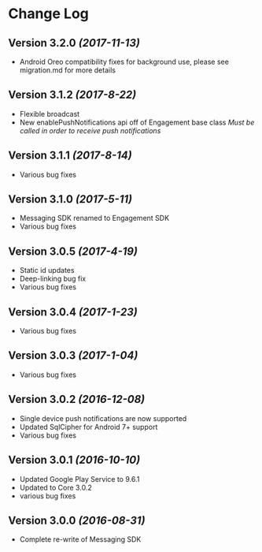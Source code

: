 Change Log
==========

Version 3.2.0 *(2017-11-13)*
----------------------------
* Android Oreo compatibility fixes for background use, please see migration.md for more details

Version 3.1.2 *(2017-8-22)*
----------------------------
* Flexible broadcast
* New enablePushNotifications api off of Engagement base class *Must be called in order to receive push notifications*

Version 3.1.1 *(2017-8-14)*
----------------------------
* Various bug fixes

Version 3.1.0 *(2017-5-11)*
----------------------------
* Messaging SDK renamed to Engagement SDK
* Various bug fixes

Version 3.0.5 *(2017-4-19)*
----------------------------
* Static id updates
* Deep-linking bug fix
* Various bug fixes

Version 3.0.4 *(2017-1-23)*
----------------------------
* Various bug fixes

Version 3.0.3 *(2017-1-04)*
----------------------------
* Various bug fixes

Version 3.0.2 *(2016-12-08)*
----------------------------
* Single device push notifications are now supported
* Updated SqlCipher for Android 7+ support
* Various bug fixes

Version 3.0.1 *(2016-10-10)*
----------------------------
* Updated Google Play Service to 9.6.1
* Updated to Core 3.0.2
* various bug fixes

Version 3.0.0 *(2016-08-31)*
----------------------------
* Complete re-write of Messaging SDK
